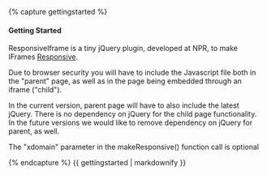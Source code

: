 {% capture gettingstarted %}

#### Getting Started
    
<p>ResponsiveIframe is a tiny jQuery plugin, developed at NPR, to make IFrames <a href="http://en.wikipedia.org/wiki/Responsive_Web_Design">Responsive</a>.</p>
    
<p>Due to browser security you will have to include the Javascript file both in the "parent" page, as well
   as in the page being embedded through an iframe ("child").</p>
       
<p>In the current version, parent page will have to also include the latest jQuery.
   There is no dependency on jQuery for the child page functionality. In the future versions we would
   like to remove dependency on jQuery for parent, as well.</p>
       
<p>The "xdomain" parameter in the makeResponsive() function call is optional</p>

{% endcapture %}
{{ gettingstarted | markdownify }}
